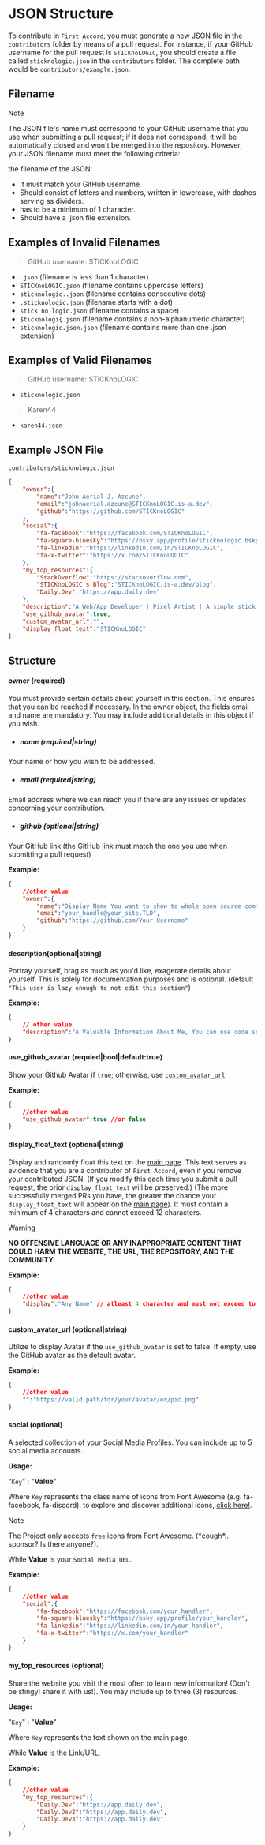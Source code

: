 # JSON Structure <!-- {docsify-ignore} -->

To contribute in `First Accord`, you must generate a new JSON file in the `contributors` folder by means of a pull request. For instance, if your GitHub username for the pull request is `STICKnoLOGIC`, you should create a file called `sticknologic.json` in the `contributors` folder. The complete path would be `contributors/example.json`.

## Filename

> [!NOTE]
> The JSON file's name must correspond to your GitHub username that you use when submitting a pull request; if it does not correspond, it will be automatically closed and won't be merged into the repository. However, your JSON filename must meet the following criteria: 



the filename of the JSON: 

- It must match your GitHub username. 
- Should consist of letters and numbers, written in lowercase, with dashes serving as dividers. 
- has to be a minimum of 1 character. 
- Should have a .json file extension. 

## Examples of Invalid Filenames
> GitHub username: STICKnoLOGIC

- `.json` (filename is less than 1 character)
- `STICKnoLOGIC.json` (filename contains uppercase letters)
- `sticknologic..json` (filename contains consecutive dots)
- `.sticknologic.json` (filename starts with a dot)
- `stick no logic.json` (filename contains a space)
- `$ticknologi{.json` (filename contains a non-alphanumeric character)
- `sticknologic.json.json` (filename contains more than one .json extension)

## Examples of Valid Filenames

> GitHub username: STICKnoLOGIC
- `sticknologic.json`

> Karen44
- `karen44.json`

## Example JSON File
`contributors/sticknologic.json`

```json
{
    "owner":{
        "name":"John Aerial J. Azcune",
        "email":"johnaerial.azcune@STICKnoLOGIC.is-a.dev",
        "github":"https://github.com/STICKnoLOGIC"
    },
    "social":{ 
        "fa-facebook":"https://facebook.com/STICKnoLOGIC",
        "fa-square-bluesky":"https://bsky.app/profile/sticknologic.bsky.social",
        "fa-linkedin":"https://linkedin.com/in/STICKnoLOGIC",
        "fa-x-twitter":"https://x.com/STICKnoLOGIC"
    },
    "my_top_resources":{
        "StackOverflow":"https://stackoverflow.com",
        "STICKnoLOGIC's Blog":"STICKnoLOGIC.is-a.dev/blog",
        "Daily.Dev":"https://app.daily.dev"
    },
    "description":"A Web/App Developer | Pixel Artist | A simple stick that want to be a champ",
    "use_github_avatar":true,
    "custom_avatar_url":"",
    "display_float_text":"STICKnoLOGIC"
}
```

## Structure
#### owner (required)
You must provide certain details about yourself in this section. This ensures that you can be reached if necessary. In the owner object, the fields email and name are mandatory. You may include additional details in this object if you wish.
    
- ##### name (required|string)
Your name or how you wish to be addressed.

- ##### email (required|string)
Email address where we can reach you if there are any issues or updates concerning your contribution.

- ##### github (optional|string)
Your GitHub link (the GitHub link must match the one you use when submitting a pull request)


__Example:__
```json
{
    //other value
    "owner":{
        "name":"Display Name You want to show to whole open source community",
        "emai":"your_handle@your_site.TLD",
        "github":"https://github.com/Your-Username"
    }
}
```

#### description(optional|string)
Portray yourself, brag as much as you'd like, exagerate details about yourself. This is solely for documentation purposes and is optional. (default `"This user is lazy enough to not edit this section"`)

__Example:__
```json
{
    // other value
    "description":"A Valuable Information About Me, You can use code snippet like this: <p style=\"snl-p\"> but it will render as is as we escape html string to avoid malicious code injection! </p>. \n\n\n any whitespace/s including tab, space and enter/new line will be removed."
}
```

#### use_github_avatar (requied|bool|default:true)
Show your Github Avatar if `true`; otherwise, use [`custom_avatar_url`](#custom_avatar_url-optionalstring)

__Example:__
```json
{
    //other value
    "use_github_avatar":true //or false
}
```

#### display_float_text (optional|string)
Display and randomly float this text on the [main page](/). This text serves as evidence that you are a contributor of `First Accord`, even if you remove your contributed JSON. (If you modify this each time you submit a pull request, the prior `display_float_text` will be preserved.) (The more successfully merged PRs you have, the greater the chance your `display_float_text` will appear on the [main page](/)). It must contain a minimum of 4 characters and cannot exceed 12 characters.

> [!WARNING]
> __NO OFFENSIVE LANGUAGE OR ANY INAPPROPRIATE CONTENT THAT COULD HARM THE WEBSITE, THE URL, THE REPOSITORY, AND THE COMMUNITY.__

__Example:__
```json
{
    //other value
    "display":"Any_Name" // atleast 4 character and must not exceed to 12 character 
}
```

#### custom_avatar_url (optional|string)
Utilize to display Avatar if the `use_github_avatar` is set to false. If empty, use the GitHub avatar as the default avatar.

__Example:__
```json
{
    //other value
    "":"https://valid.path/for/your/avatar/or/pic.png"
}
```

#### social (optional)
A selected collection of your Social Media Profiles. You can include up to 5 social media accounts.

__Usage:__

"`Key`" : "__Value__"

Where `Key` represents the class name of icons from Font Awesome (e.g. fa-facebook, fa-discord), to explore and discover additional icons, [click here!](https://fontawesome.com/search). 

> [!NOTE]
> The Project only accepts `free` icons from Font Awesome. (\*cough\*.. sponsor? Is there anyone?).

While __Value__ is your `Social Media URL`. 

__Example:__
```json
{
    //other value
    "social":{ 
        "fa-facebook":"https://facebook.com/your_handler",
        "fa-square-bluesky":"https://bsky.app/profile/your_handler",
        "fa-linkedin":"https://linkedin.com/in/your_handler",
        "fa-x-twitter":"https://x.com/your_handler"
    }
}
```

#### my_top_resources (optional)
Share the website you visit the most often to learn new information! (Don't be stingy! share it with us!). You may include up to three (3) resources. 

__Usage:__

"`Key`" : "__Value__"

Where `Key` represents the text shown on the main page. 

While __Value__ is the Link/URL. 

__Example:__
```json
{
    //other value
    "my_top_resources":{
        "Daily.Dev":"https://app.daily.dev",
        "Daily.Dev2":"https://app.daily.dev",
        "Daily.Dev3":"https://app.daily.dev"
    }
}
```